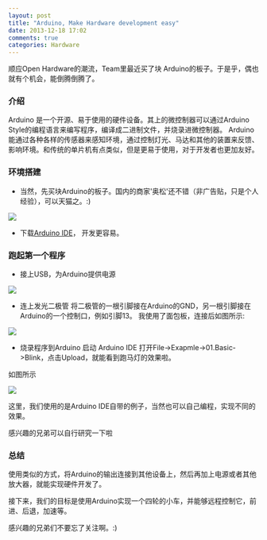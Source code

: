 ```yaml
---
layout: post
title: "Arduino, Make Hardware development easy"
date: 2013-12-18 17:02
comments: true
categories: Hardware
---
```



顺应Open Hardware的潮流，Team里最近买了块 Arduino的板子。于是乎，偶也就有个机会，能倒腾倒腾了。

### 介绍 
Arduino 是一个开源、易于使用的硬件设备。其上的微控制器可以通过Arduino Style的编程语言来编写程序，编译成二进制文件，并烧录进微控制器。
Arduino 能通过各种各样的传感器来感知环境，通过控制灯光、马达和其他的装置来反馈、影响环境。和传统的单片机有点类似，但是更易于使用，对于开发者也更加友好。


### 环境搭建
- 当然，先买块Arduino的板子。国内的商家'奥松'还不错（非广告贴，只是个人经验），可以天猫之。:)

<img src="{{ root_url }}/images/arduino/arduino.png" />


- 下载[Arduino IDE](http://arduino.cc/en/Main/Software)， 开发更容易。

<!--More-->

### 跑起第一个程序

- 接上USB，为Arduino提供电源

<img src="{{ root_url }}/images/arduino/power.png" />

- 连上发光二极管
  将二极管的一根引脚接在Arduino的GND，另一根引脚接在Arduino的一个控制口，例如引脚13。
  我使用了面包板，连接后如图所示:
  
<img src="{{ root_url }}/images/arduino/diode.png" />


- 烧录程序到Arduino
  启动 Arduino IDE
  打开File->Exapmle->01.Basic->Blink，点击Upload，就能看到跑马灯的效果啦。
  
如图所示  

<img src="{{ root_url }}/images/arduino/blink.png" />

这里，我们使用的是Arduino IDE自带的例子，当然也可以自己编程，实现不同的效果。    

感兴趣的兄弟可以自行研究一下啦

### 总结

使用类似的方式，将Arduino的输出连接到其他设备上，然后再加上电源或者其他放大器，就能实现硬件开发了。  
  
接下来，我们的目标是使用Arduino实现一个四轮的小车，并能够远程控制它，前进、后退，加速等。

感兴趣的兄弟们不要忘了关注啊。:)





